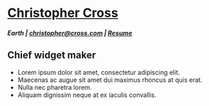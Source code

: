 # [Christopher Cross](./index)

##### Earth | christopher@cross.com | [Resume](./resume)


## Chief widget maker

- Lorem ipsum dolor sit amet, consectetur adipiscing elit.
- Maecenas ac augue sit amet dui maximus rhoncus at quis erat.
- Nulla nec pharetra lorem.
- Aliquam dignissim neque at ex iaculis convallis.
